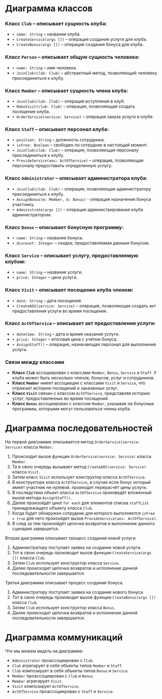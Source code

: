# Диаграмма классов

### Класс `Club` – описывает сущность клуба:
- `+ name: String` – название клуба.
- `+ CreateService(args [])` – операция создания услуги для клуба.
- `+ CreateBonus(args [])` – операция создания бонуса для клуба.

### Класс `Person` – описывает общую сущность человека:
- `+ name: String` – имя человека.
- `+ JoinClub(club: Club)` – абстрактный метод, позволяющий человеку присоединиться к клубу.

### Класс `Member` – описывает сущность члена клуба:
- `+ JoinClub(club: Club)` – операция вступления в клуб.
- `+ MakeVisit(club: Club)` – операция, позволяющая создать посещение клуба.
- `+ OrderService(service: Service)` – операция заказа услуги в клубе.

### Класс `Staff` – описывает персонал клуба:
- `+ position: String` – должность сотрудника.
- `+ isFree: Boolean` – свободен ли сотрудник в настоящий момент.
- `+ JoinClub(club: Club)` – операция, позволяющая персоналу присоединиться к клубу.
- `+ ProvideService(aos: ActOfService)` – операция, позволяющая персоналу предоставить определенную услугу.

### Класс `Administrator` – описывает администратора клуба:
- `+ JoinClub(club: Club)` – операция, позволяющая администратору присоединиться к клубу.
- `+ AssignBonus(m: Member, b: Bonus)` - операция назначения бонуса участнику.
- `+ Administrate(args [])` - операция администрирования клуба администратором.

### Класс `Bonus` – описывает бонусную программу:
- `+ name: String` – название бонуса.
- `+ discount: Integer` – скидка, предоставляемая данным бонусом.

### Класс `Service` – описывает услугу, предоставляемую клубом:
- `+ name: String` – название услуги.
- `+ price: Integer` – цена услуги.

### Класс `Visit` – описывает посещение клуба членом:
- `+ date: String` – дата посещения.
- `+ CreateAOS(service: Service)` – операция, позволяющая создать акт предоставления услуги во время посещения.

### Класс `ActOfService` – описывает акт предоставления услуги:
- `+ datetime: String` – дата и время оказания услуги.
- `+ price: Integer` – итоговая цена с учётом бонуса.
- `+ AssignStaff()` – операция, назначающая персонал для выполнения услуги.

### Связи между классами
- **Класс `Club`** ассоциирован с классами `Member`, `Bonus`, `Service` и `Staff`. У клуба может быть несколько членов, бонусов, услуг и сотрудников.
- **Класс `Member`** имеет ассоциации с классами `Visit` и `Service`, что отражает историю посещений и заказанных услуг.
- **Класс `Visit`** связан с классом `ActOfService`, представляя историю услуг, предоставленных во время посещений.
- **Класс `Bonus`** ассоциирован с классом `Member`, указывая на бонусные программы, которыми могут пользоваться члены клуба.

# Диаграмма последовательностей
На первой диаграмме описывается метод `OrderService(service: Service)` класса `Member`.

1. Происходит вызов функции `OrderService(service: Service)` класса `Member`.
2. Та в свою очередь вызывает метод `CreateAOS(service: Service)` класса `Visit`.
3. Затем класс `Visit` использует конструктор класса `ActOfService`.
4. В конструкторе класса `ActOfService`, в случае если бонус который имеет участник не нулевой, проиходит перерасчёт цены услуги.
5. В последствии объект класса `ActOfService` произведёт вложенный вызов метода `AssignStaff()`.
6. Далее произойдёт цикл `for each` для элементов списка `staffList` принадлежащего объекту класса `Club`.
7. Когда будет обнаружен сотрудник для которого выполняется `isFree = true` для него произойдет вызов `ProvideService(aos: ActOfService)`.
8. В след за тем произойдёт цепочка возвратов и выполнение данного сценария завершится.

Вторая диаграмма описывает процесс создания новой услуги.

1. Администратору поступает заявка на создание новой услуги.
2. Тот в свою очередь производит вызов функции `CreateService(args [])` класса `Club`.
3. Затем `Club` использует конструктор класса `Service`.
4. Далее происходит цепочка возвратов и исполнение данной последовательности завершается.

Третья диаграмма описывает процесс создания бонуса.

1. Администратору поступает заявка на создание нового бонуса.
2. Тот в свою очередь производит вызов функции `CreateBonus(args [])` класса `Club`.
3. Затем `Club` использует конструктор класса `Bonus`.
4. Далее происходит цепочка возвратов и исполнение данной последовательности завершается.

# Диаграмма коммуникаций
Что мы можем видеть на диаграмме:
- `Administrator` проассоциирован с `Club`.
- `Club` агрегирует в себя объекты типов `Member` и `Staff`.
- `Club` композирует в себя объекты типов `Bonus` и `Service`.
- `Member` проассоциирован с `Club` и `Bonus`.
- `Member` агрегирует `Visit`.
- `Visit` композирует `ActOfService`.
- `ActOfService` проассоциирован с `Staff` и `Service`.

